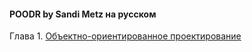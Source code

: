 #### POODR by Sandi Metz на русском
Глава 1. [Объектно-ориентированное проектирование](./doc/chapter_01.md)